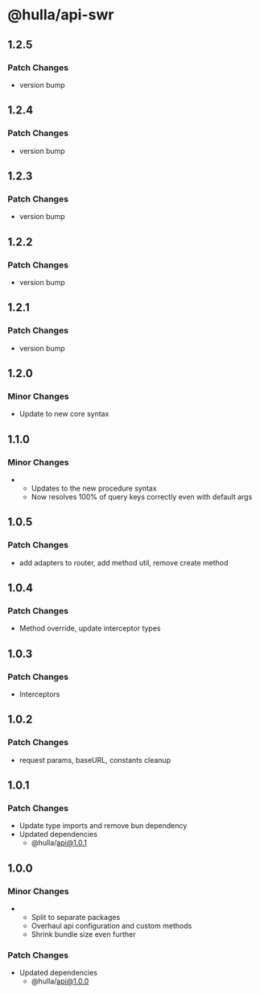 # @hulla/api-swr

## 1.2.5

### Patch Changes

- version bump

## 1.2.4

### Patch Changes

- version bump

## 1.2.3

### Patch Changes

- version bump

## 1.2.2

### Patch Changes

- version bump

## 1.2.1

### Patch Changes

- version bump

## 1.2.0

### Minor Changes

- Update to new core syntax

## 1.1.0

### Minor Changes

- - Updates to the new procedure syntax
  - Now resolves 100% of query keys correctly even with default args

## 1.0.5

### Patch Changes

- add adapters to router, add method util, remove create method

## 1.0.4

### Patch Changes

- Method override, update interceptor types

## 1.0.3

### Patch Changes

- Interceptors

## 1.0.2

### Patch Changes

- request params, baseURL, constants cleanup

## 1.0.1

### Patch Changes

- Update type imports and remove bun dependency
- Updated dependencies
  - @hulla/api@1.0.1

## 1.0.0

### Minor Changes

- - Split to separate packages
  - Overhaul api configuration and custom methods
  - Shrink bundle size even further

### Patch Changes

- Updated dependencies
  - @hulla/api@1.0.0
